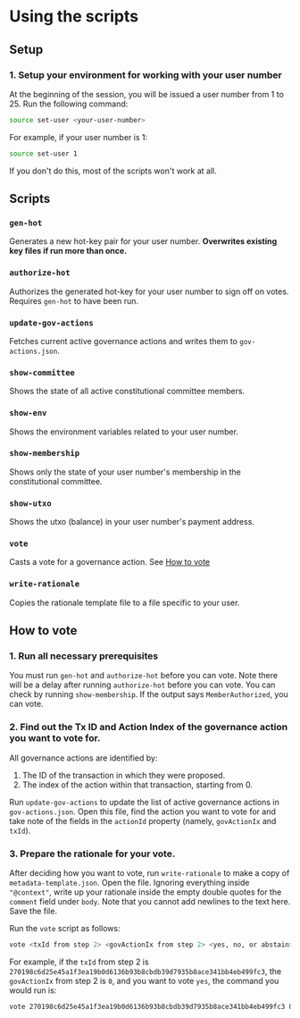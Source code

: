 # Using the scripts

## Setup

### 1. Setup your environment for working with your user number

At the beginning of the session, you will be issued a user number from 1 to 25. Run the following command:

```bash
source set-user <your-user-number>
```

For example, if your user number is 1:

```bash
source set-user 1
```

If you don't do this, most of the scripts won't work at all.

## Scripts

### `gen-hot`

Generates a new hot-key pair for your user number. **Overwrites existing key files if run more than once.**

### `authorize-hot`

Authorizes the generated hot-key for your user number to sign off on votes. Requires `gen-hot` to have been run.

### `update-gov-actions`

Fetches current active governance actions and writes them to `gov-actions.json`.

### `show-committee`

Shows the state of all active constitutional committee members.

### `show-env`

Shows the environment variables related to your user number.

### `show-membership`

Shows only the state of your user number's membership in the constitutional committee.

### `show-utxo`

Shows the utxo (balance) in your user number's payment address.

### `vote`

Casts a vote for a governance action. See [How to vote](#how-to-vote)

### `write-rationale`

Copies the rationale template file to a file specific to your user.

## How to vote

### 1. Run all necessary prerequisites

You must run `gen-hot` and `authorize-hot` before you can vote. Note there will be a delay after running
`authorize-hot`
before you can vote. You can check by running `show-membership`. If the output says `MemberAuthorized`, you
can vote.

### 2. Find out the Tx ID and Action Index of the governance action you want to vote for.

All governance actions are identified by:

1. The ID of the transaction in which they were proposed.
2. The index of the action within that transaction, starting from 0.

Run `update-gov-actions` to update the list of active governance actions in `gov-actions.json`.
Open this file, find the action you want to vote for and take note of the fields in the `actionId`
property (namely, `govActionIx` and `txId`).

### 3. Prepare the rationale for your vote.

After deciding how you want to vote, run `write-rationale` to make a copy of `metadata-template.json`.
Open the file. Ignoring everything inside `"@context"`, write up your rationale inside the empty double quotes for
the `comment` field under `body`. Note that you cannot add newlines to the text here. Save the file.

Run the `vote` script as follows:

```bash
vote <txId from step 2> <govActionIx from step 2> <yes, no, or abstain>
```

For example, if the `txId` from step 2 is `270198c6d25e45a1f3ea19b0d6136b93b8cbdb39d7935b8ace341bb4eb499fc3`, the
`govActionIx` from step 2 is `0`, and you want to vote `yes`, the command you would run is:

```bash
vote 270198c6d25e45a1f3ea19b0d6136b93b8cbdb39d7935b8ace341bb4eb499fc3 0 yes
```
